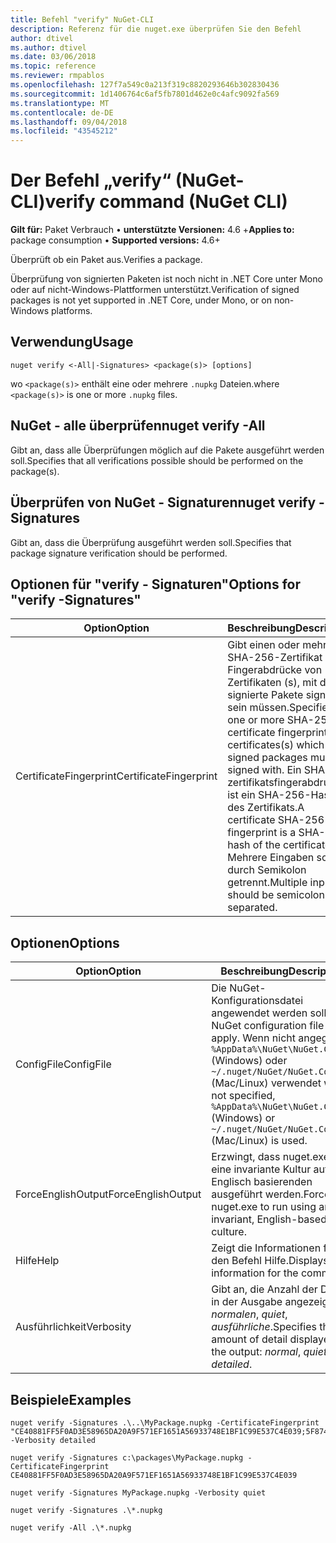 ```yaml
---
title: Befehl "verify" NuGet-CLI
description: Referenz für die nuget.exe überprüfen Sie den Befehl
author: dtivel
ms.author: dtivel
ms.date: 03/06/2018
ms.topic: reference
ms.reviewer: rmpablos
ms.openlocfilehash: 127f7a549c0a213f319c8820293646b302830436
ms.sourcegitcommit: 1d1406764c6af5fb7801d462e0c4afc9092fa569
ms.translationtype: MT
ms.contentlocale: de-DE
ms.lasthandoff: 09/04/2018
ms.locfileid: "43545212"
---
```

# <a name="verify-command-nuget-cli"></a><span data-ttu-id="537f1-103">Der Befehl „verify“ (NuGet-CLI)</span><span class="sxs-lookup"><span data-stu-id="537f1-103">verify command (NuGet CLI)</span></span>

<span data-ttu-id="537f1-104">**Gilt für:** Paket Verbrauch &bullet; **unterstützte Versionen:** 4.6 +</span><span class="sxs-lookup"><span data-stu-id="537f1-104">**Applies to:** package consumption &bullet; **Supported versions:** 4.6+</span></span>

<span data-ttu-id="537f1-105">Überprüft ob ein Paket aus.</span><span class="sxs-lookup"><span data-stu-id="537f1-105">Verifies a package.</span></span>

<span data-ttu-id="537f1-106">Überprüfung von signierten Paketen ist noch nicht in .NET Core unter Mono oder auf nicht-Windows-Plattformen unterstützt.</span><span class="sxs-lookup"><span data-stu-id="537f1-106">Verification of signed packages is not yet supported in .NET Core, under Mono, or on non-Windows platforms.</span></span>

## <a name="usage"></a><span data-ttu-id="537f1-107">Verwendung</span><span class="sxs-lookup"><span data-stu-id="537f1-107">Usage</span></span>

```cli
nuget verify <-All|-Signatures> <package(s)> [options]
```

<span data-ttu-id="537f1-108">wo `<package(s)>` enthält eine oder mehrere `.nupkg` Dateien.</span><span class="sxs-lookup"><span data-stu-id="537f1-108">where `<package(s)>` is one or more `.nupkg` files.</span></span>

## <a name="nuget-verify--all"></a><span data-ttu-id="537f1-109">NuGet - alle überprüfen</span><span class="sxs-lookup"><span data-stu-id="537f1-109">nuget verify -All</span></span>

<span data-ttu-id="537f1-110">Gibt an, dass alle Überprüfungen möglich auf die Pakete ausgeführt werden soll.</span><span class="sxs-lookup"><span data-stu-id="537f1-110">Specifies that all verifications possible should be performed on the package(s).</span></span>

## <a name="nuget-verify--signatures"></a><span data-ttu-id="537f1-111">Überprüfen von NuGet - Signaturen</span><span class="sxs-lookup"><span data-stu-id="537f1-111">nuget verify -Signatures</span></span>

<span data-ttu-id="537f1-112">Gibt an, dass die Überprüfung ausgeführt werden soll.</span><span class="sxs-lookup"><span data-stu-id="537f1-112">Specifies that package signature verification should be performed.</span></span>

## <a name="options-for-verify--signatures"></a><span data-ttu-id="537f1-113">Optionen für "verify - Signaturen"</span><span class="sxs-lookup"><span data-stu-id="537f1-113">Options for "verify -Signatures"</span></span>

| <span data-ttu-id="537f1-114">Option</span><span class="sxs-lookup"><span data-stu-id="537f1-114">Option</span></span> | <span data-ttu-id="537f1-115">Beschreibung</span><span class="sxs-lookup"><span data-stu-id="537f1-115">Description</span></span> |
| --- | --- |
| <span data-ttu-id="537f1-116">CertificateFingerprint</span><span class="sxs-lookup"><span data-stu-id="537f1-116">CertificateFingerprint</span></span> | <span data-ttu-id="537f1-117">Gibt einen oder mehrere SHA-256-Zertifikat Fingerabdrücke von Zertifikaten (s), mit denen signierte Pakete signiert sein müssen.</span><span class="sxs-lookup"><span data-stu-id="537f1-117">Specifies one or more SHA-256 certificate fingerprints of certificates(s) which signed packages must be signed with.</span></span> <span data-ttu-id="537f1-118">Ein SHA-256 zertifikatsfingerabdruck ist ein SHA-256-Hash des Zertifikats.</span><span class="sxs-lookup"><span data-stu-id="537f1-118">A certificate SHA-256 fingerprint is a SHA-256 hash of the certificate.</span></span> <span data-ttu-id="537f1-119">Mehrere Eingaben sollten durch Semikolon getrennt.</span><span class="sxs-lookup"><span data-stu-id="537f1-119">Multiple inputs should be semicolon separated.</span></span> |

## <a name="options"></a><span data-ttu-id="537f1-120">Optionen</span><span class="sxs-lookup"><span data-stu-id="537f1-120">Options</span></span>

| <span data-ttu-id="537f1-121">Option</span><span class="sxs-lookup"><span data-stu-id="537f1-121">Option</span></span> | <span data-ttu-id="537f1-122">Beschreibung</span><span class="sxs-lookup"><span data-stu-id="537f1-122">Description</span></span> |
| --- | --- |
| <span data-ttu-id="537f1-123">ConfigFile</span><span class="sxs-lookup"><span data-stu-id="537f1-123">ConfigFile</span></span> | <span data-ttu-id="537f1-124">Die NuGet-Konfigurationsdatei angewendet werden soll.</span><span class="sxs-lookup"><span data-stu-id="537f1-124">The NuGet configuration file to apply.</span></span> <span data-ttu-id="537f1-125">Wenn nicht angegeben, `%AppData%\NuGet\NuGet.Config` (Windows) oder `~/.nuget/NuGet/NuGet.Config` (Mac/Linux) verwendet wird.</span><span class="sxs-lookup"><span data-stu-id="537f1-125">If not specified, `%AppData%\NuGet\NuGet.Config` (Windows) or `~/.nuget/NuGet/NuGet.Config` (Mac/Linux) is used.</span></span>|
| <span data-ttu-id="537f1-126">ForceEnglishOutput</span><span class="sxs-lookup"><span data-stu-id="537f1-126">ForceEnglishOutput</span></span> | <span data-ttu-id="537f1-127">Erzwingt, dass nuget.exe über eine invariante Kultur auf Englisch basierenden ausgeführt werden.</span><span class="sxs-lookup"><span data-stu-id="537f1-127">Forces nuget.exe to run using an invariant, English-based culture.</span></span> |
| <span data-ttu-id="537f1-128">Hilfe</span><span class="sxs-lookup"><span data-stu-id="537f1-128">Help</span></span> | <span data-ttu-id="537f1-129">Zeigt die Informationen für den Befehl Hilfe.</span><span class="sxs-lookup"><span data-stu-id="537f1-129">Displays help information for the command.</span></span> |
| <span data-ttu-id="537f1-130">Ausführlichkeit</span><span class="sxs-lookup"><span data-stu-id="537f1-130">Verbosity</span></span> | <span data-ttu-id="537f1-131">Gibt an, die Anzahl der Details in der Ausgabe angezeigt: *normalen*, *quiet*, *ausführliche*.</span><span class="sxs-lookup"><span data-stu-id="537f1-131">Specifies the amount of detail displayed in the output: *normal*, *quiet*, *detailed*.</span></span> |

## <a name="examples"></a><span data-ttu-id="537f1-132">Beispiele</span><span class="sxs-lookup"><span data-stu-id="537f1-132">Examples</span></span>

```cli
nuget verify -Signatures .\..\MyPackage.nupkg -CertificateFingerprint "CE40881FF5F0AD3E58965DA20A9F571EF1651A56933748E1BF1C99E537C4E039;5F874AAF47BCB268A19357364E7FBB09D6BF9E8A93E1229909AC5CAC865802E2" -Verbosity detailed

nuget verify -Signatures c:\packages\MyPackage.nupkg -CertificateFingerprint CE40881FF5F0AD3E58965DA20A9F571EF1651A56933748E1BF1C99E537C4E039

nuget verify -Signatures MyPackage.nupkg -Verbosity quiet

nuget verify -Signatures .\*.nupkg

nuget verify -All .\*.nupkg

```